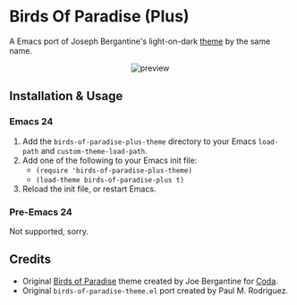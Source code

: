 # Birds Of Paradise (Plus)

A Emacs port of Joseph Bergantine's light-on-dark [theme][bop] by the same
name.

<div style="text-align: center">
  <img src="https://github.com/jimeh/birds-of-paradise-plus-theme.el/raw/master/preview/gui.png" alt="preview" />
</div>

## Installation & Usage

### Emacs 24

1. Add the `birds-of-paradise-plus-theme` directory to your Emacs `load-path`
   and `custom-theme-load-path`.
2. Add one of the following to your Emacs init file:
    - `(require 'birds-of-paradise-plus-theme)`
    - `(load-theme birds-of-paradise-plus t)`
3. Reload the init file, or restart Emacs.

### Pre-Emacs 24

Not supported, sorry.

## Credits

- Original [Birds of Paradise][bop] theme created by Joe Bergantine for
  [Coda][].
- Original `birds-of-paradise-theme.el` port created by Paul M. Rodriguez.


[bop]: http://joebergantine.com/werkstatt/birds-of-paradise
[coda]: http://panic.com/coda/

